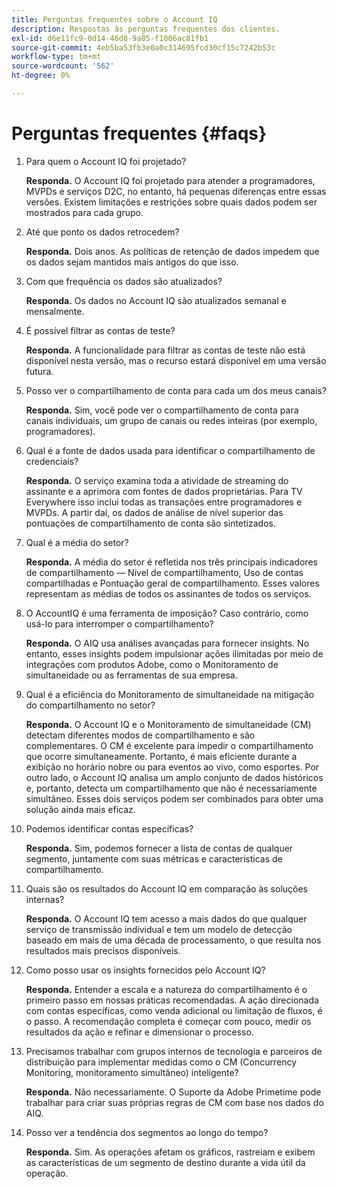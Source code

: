 ```yaml
---
title: Perguntas frequentes sobre o Account IQ
description: Respostas às perguntas frequentes dos clientes.
exl-id: d6e11fc9-0d14-46d8-9a85-f1006ac81fb1
source-git-commit: 4eb5ba53fb3e0a0c314695fcd30cf15c7242b53c
workflow-type: tm+mt
source-wordcount: '562'
ht-degree: 0%

---
```


# Perguntas frequentes {#faqs}

1. Para quem o Account IQ foi projetado?

   **Responda.** O Account IQ foi projetado para atender a programadores, MVPDs e serviços D2C, no entanto, há pequenas diferenças entre essas versões. Existem limitações e restrições sobre quais dados podem ser mostrados para cada grupo.

1. Até que ponto os dados retrocedem?

   **Responda.** Dois anos. As políticas de retenção de dados impedem que os dados sejam mantidos mais antigos do que isso.

1. Com que frequência os dados são atualizados?

   **Responda.** Os dados no Account IQ são atualizados semanal e mensalmente.

1. É possível filtrar as contas de teste?

   **Responda.** A funcionalidade para filtrar as contas de teste não está disponível nesta versão, mas o recurso estará disponível em uma versão futura.

1. Posso ver o compartilhamento de conta para cada um dos meus canais? <!--shall we separate out this question for the persona of programmer?-->

   **Responda.** Sim, você pode ver o compartilhamento de conta para canais individuais, um grupo de canais ou redes inteiras (por exemplo, programadores).

1. Qual é a fonte de dados usada para identificar o compartilhamento de credenciais?

   **Responda.** O serviço examina toda a atividade de streaming do assinante e a aprimora com fontes de dados proprietárias. Para TV Everywhere isso inclui todas as transações entre programadores e MVPDs. A partir daí, os dados de análise de nível superior das pontuações de compartilhamento de conta são sintetizados.

1. Qual é a média do setor?

   **Responda.** A média do setor é refletida nos três principais indicadores de compartilhamento — Nível de compartilhamento, Uso de contas compartilhadas e Pontuação geral de compartilhamento. Esses valores representam as médias de todos os assinantes de todos os serviços.

1. O AccountIQ é uma ferramenta de imposição? Caso contrário, como usá-lo para interromper o compartilhamento?

   **Responda.** O AIQ usa análises avançadas para fornecer insights. No entanto, esses insights podem impulsionar ações ilimitadas por meio de integrações com produtos Adobe, como o Monitoramento de simultaneidade ou as ferramentas de sua empresa.

1. Qual é a eficiência do Monitoramento de simultaneidade na mitigação do compartilhamento no setor?

   **Responda.** O Account IQ e o Monitoramento de simultaneidade (CM) detectam diferentes modos de compartilhamento e são complementares. O CM é excelente para impedir o compartilhamento que ocorre simultaneamente. Portanto, é mais eficiente durante a exibição no horário nobre ou para eventos ao vivo, como esportes. Por outro lado, o Account IQ analisa um amplo conjunto de dados históricos e, portanto, detecta um compartilhamento que não é necessariamente simultâneo. Esses dois serviços podem ser combinados para obter uma solução ainda mais eficaz.

1. Podemos identificar contas específicas?

   **Responda.** Sim, podemos fornecer a lista de contas de qualquer segmento, juntamente com suas métricas e características de compartilhamento.

1. Quais são os resultados do Account IQ em comparação às soluções internas?

   **Responda.** O Account IQ tem acesso a mais dados do que qualquer serviço de transmissão individual e tem um modelo de detecção baseado em mais de uma década de processamento, o que resulta nos resultados mais precisos disponíveis.

1. Como posso usar os insights fornecidos pelo Account IQ?

   **Responda.** Entender a escala e a natureza do compartilhamento é o primeiro passo em nossas práticas recomendadas. A ação direcionada com contas específicas, como venda adicional ou limitação de fluxos, é o passo. A recomendação completa é começar com pouco, medir os resultados da ação e refinar e dimensionar o processo.

1. Precisamos trabalhar com grupos internos de tecnologia e parceiros de distribuição para implementar medidas como o CM (Concurrency Monitoring, monitoramento simultâneo) inteligente?

   **Responda.** Não necessariamente. O Suporte da Adobe Primetime pode trabalhar para criar suas próprias regras de CM com base nos dados do AIQ.

1. Posso ver a tendência dos segmentos ao longo do tempo?

   **Responda.** Sim. As operações afetam os gráficos, rastreiam e exibem as características de um segmento de destino durante a vida útil da operação.
